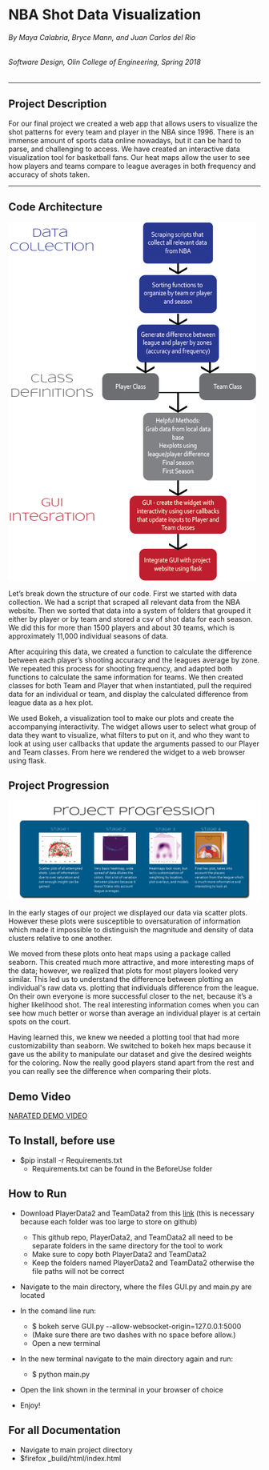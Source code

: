 # NBA Shot Data Visualization


###### By Maya Calabria, Bryce Mann, and Juan Carlos del Rio
###### Software Design, Olin College of Engineering, Spring 2018

***

## Project Description
For our final project we created a web app that allows users to visualize the shot patterns for every team and player in the NBA since 1996. There is an immense amount of sports data online nowadays, but it can be hard to parse, and challenging to access. We have created an interactive data visualization tool for basketball fans. Our heat maps allow the user to see how players and teams compare to league averages in both frequency and
accuracy of shots taken.

***
## Code Architecture

![Architecture]

[Architecture]: https://raw.githubusercontent.com/mayacalabria/FinalSoftDesProject/master/ClassMaterials/architecture_final.png "High level system diagram"

Let’s break down the structure of our code. First we started with data collection. We had a script that scraped all relevant data from the NBA website. Then we sorted that data into a system of folders that grouped it either by player or by team and stored a csv of shot data for each season. We did this for more than 1500 players and about 30 teams, which is approximately 11,000 individual seasons of data.

After acquiring this data, we created a function to calculate the difference between each player’s shooting accuracy and the leagues average by zone. We repeated this process for shooting frequency, and adapted both functions to calculate the same information for teams. We then created classes for both Team and Player that when instantiated, pull the required data for an individual or team, and display the calculated difference from league data as a hex plot.

We used Bokeh, a visualization tool to make our plots and create the accompanying interactivity. The widget allows user to select what group of data they want to visualize, what filters to put on it, and who they want to look at using user callbacks that update the arguments passed to our Player and Team classes. From here we rendered the widget to a web browser using flask.


## Project Progression

![Progression]

[Progression]: https://raw.githubusercontent.com/mayacalabria/FinalSoftDesProject/master/ClassMaterials/progress.png "Project development over time"

In the early stages of our project we displayed our data via scatter plots. However these plots were susceptible to oversaturation of information which made it impossible to distinguish the magnitude and density of data clusters relative to one another.

We moved from these plots onto heat maps using a package called seaborn. This created much more attractive, and more interesting maps of the data; however, we realized that plots for most players looked very similar. This led us to understand the difference between plotting an individual's raw data vs. plotting that individuals difference from the league. On their own everyone is more successful closer to the net, because it’s a higher likelihood shot. The real interesting information comes when you can see how much better or worse than average an individual player is at certain spots on the court.

Having learned this, we knew we needed a plotting tool that had more customizability than seaborn. We switched to bokeh hex maps because it gave us the ability to manipulate our dataset and give the desired weights for the coloring. Now the really good players stand apart from the rest and you can really see the difference when comparing their plots.


## Demo Video

[NARATED DEMO VIDEO](https://www.youtube.com/watch?v=yQ2LuFMj8M4&feature=youtu.be)

## To Install, before use

* $pip install -r Requirements.txt
  * Requirements.txt can be found in the BeforeUse folder

## How to Run

* Download PlayerData2 and TeamData2 from this [link](https://drive.google.com/drive/folders/1GbswBgChzBKQoBmv7sv0RqX9-l3cJXR0?usp=sharing) (this is necessary because each folder was too large to store on github)
  * This github repo, PlayerData2, and TeamData2 all need to be separate folders in the same directory for the tool to work
  * Make sure to copy both PlayerData2 and TeamData2
  * Keep the folders named PlayerData2 and TeamData2 otherwise the file paths will not be correct

* Navigate to the main directory, where the files GUI.py and main.py are located

* In the comand line run:
  * $ bokeh serve GUI.py \-\-allow-websocket-origin=127.0.0.1:5000
  * (Make sure there are two dashes with no space before allow.)
  * Open a new terminal

* In the new terminal navigate to the main directory again and run:
  * $ python main.py

* Open the link shown in the terminal in your browser of choice

* Enjoy!

## For all Documentation
 * Navigate to main project directory
 * $firefox _build/html/index.html
